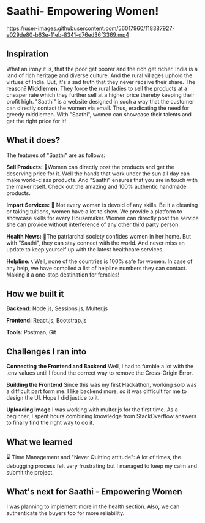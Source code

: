 # Saathi- Empowering Women!


https://user-images.githubusercontent.com/56017960/118387927-e029de80-b63e-11eb-8341-d76ed36f3369.mp4



## Inspiration

What an irony it is, that the poor get poorer and the rich get richer. India is a land of rich heritage and diverse culture. And the rural villages uphold the virtues of India. But, it's a sad truth that they never receive their share. The reason? **Middlemen**. They force the rural ladies to sell the products at a cheaper rate which they further sell at a higher price thereby keeping their profit high. "Saathi" is a website designed in such a way that the customer can directly contact the women via email. Thus, eradicating the need for greedy middlemen. With "Saathi", women can showcase their talents and get the right price for it!

## What it does?

 The features of "Saathi" are as follows:

**Sell Products:**  💃Women can directly post the products and get the deserving price for it. Well the hands that work under the sun all day can make world-class products. And "Saathi" ensures that you are in touch with the maker itself. Check out the amazing and 100% authentic handmade products.

**Impart Services:** 📘 Not every woman is devoid of any skills. Be it a cleaning or taking tuitions, women have a lot to show. We provide a platform to showcase skills for every Housemaker. Women can directly post the service she can provide without interference of any other third party person.

**Health News:** 🤒The patriarchal society confides women in her home. But with "Saathi", they can stay connect with the world. And never miss an update to keep yourself up with the latest healthcare services.

**Helpline:**  📞 Well, none of the countries is 100% safe for women. In case of any help, we have compiled a list of helpline numbers they can contact. Making it a one-stop destination for females!

## How we built it

**Backend:** Node.js, Sessions.js, Multer.js

**Frontend:** React.js, Bootstrap.js

**Tools:** Postman, Git 

## Challenges I ran into

**Connecting the Frontend and Backend** Well, I had to fumble a lot with the .env values until I found the correct way to remove the Cross-Origin Error.

**Building the Frontend** Since this was my first Hackathon, working solo was a difficult part form me. I like backend more, so it was difficult for me to design the UI. Hope I did justice to it.

**Uploading Image** I was working with multer.js for the first time. As a beginner, I spent hours combining knowledge from StackOverflow answers to finally find the right way to do it.

## What we learned

⌛️ Time Management and "Never Quitting attitude": A lot of times, the debugging process felt very frustrating but I managed to keep my calm and submit the project.

## What's next for Saathi - Empowering Women

I was planning to implement more in the health section. Also, we can authenticate the buyers too for more reliability.

